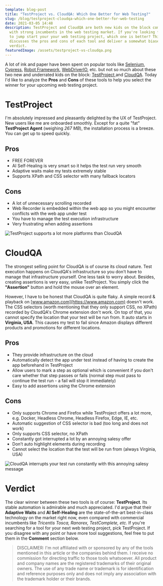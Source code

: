 ```yaml
---
template: blog-post
title: "TestProject vs. CloudQA: Which One Better for Web Testing?"
slug: /blog/testproject-cloudqa-which-one-better-for-web-testing
date: 2021-03-05 14:48
description: TestProject and CloudQA are both new kids on the block competing
  with strong incumbents in the web testing market. If you're looking for tools
  to jump start your your web testing project, which one is better? This article
  discusses the pros and cons of each tool and deliver a somewhat biased
  verdict.
featuredImage: /assets/testproject-vs-cloudqa.png
---
```

A lot of ink and paper have been spent on popular tools like [Selenium](https://www.selenium.dev), [Cypress](https://www.cypress.io), [Robot Framework](https://www.robotframework.org), [WebDriverIO](http://webdriver.io), etc. but not so much about these two new and underrated kids on the block: [TestProject ](https://www.testproject.io)and [CloudQA](https://www.cloudqa.io). Today I'd like to analyze the **Pros** and **Cons** of these tools to help you select the winner for your upcoming web testing project.

# TestProject

I'm absolutely impressed and pleasantly delighted by the UX of TestProject. New users like me are onboarded smoothly. Except for a quite "fat" **TestProject Agent** (weighing *267 MB*), the installation process is a breeze. You can get up to speed quickly. 

## Pros

* FREE FOREVER
* AI Self-Healing is very smart so it helps the test run very smooth
* Adaptive waits make my tests extremely stable
* Supports XPath and CSS selector with many fallback locators

## Cons

* A lot of unnecessary scrolling recorded 
* Web Recorder is embedded within the web app so you might encounter conflicts with the web app under test
* You have to manage the test execution infrastructure
* Very frustrating when adding assertions

![TestProject supports a lot more platforms than CloudQA](/assets/testproject-2.png "TestProject supports a lot more platforms than CloudQA")

# CloudQA

The strongest selling point for CloudQA is of course its cloud nature. Test execution happens on CloudQA's infrastructure so you don't have to manage that infrastructure yourself. One less task to worry about. Besides, creating assertions is very easy, unlike TestProject. You simply click the **"Assertion"** button and hold the mouse over an element.

However, I have to be honest that CloudQA is quite flaky. A simple record & playback on [www.amazon.com](https://www.amazon.com) doesn't work. The CSS selectors (worth mentioning that they only support CSS, no XPath) recorded by CloudQA's Chrome extension don't work. On top of that, you cannot specify the location that your test will be run from. It auto starts in **Virginia, USA**. This causes my test to fail since Amazon displays different products and promotions for different locations.

## Pros

* They provide infrastructure on the cloud
* Automatically detect the app under test instead of having to create the app beforehand in TestProject
* Allow users to mark a step as optional which is convenient if you don't care whether that step passes or fails (normal step must pass to continue the test run - a fail will stop it immediately)
* Easy to add assertions using the Chrome extension

## Cons

* Only supports Chrome and Firefox while TestProject offers a lot more, e.g. Docker, Headless Chrome, Headless Firefox, Edge, IE, etc.
* Automatic suggestion of CSS selector is bad (too long and does not work)
* Only supports CSS selector, no XPath
* Constantly got interrupted a lot by an annoying salesy offer
* Don’t auto highlight elements during recording
* Cannot select the location that the test will be run from (always Virginia, USA)

![CloudQA interrupts your test run constantly with this annoying salesy message](/assets/cloudqa-1.png "CloudQA interrupts your test run constantly with this annoying salesy message")

# Verdict

The clear winner between these two tools is of course: **TestProject**. Its stable automation is admirable and much appreciated. I'd argue that their **Adaptive Waits** and **AI Self-Healing** are the state-of-the-art best-in-class technology on the market right now, even compared with commercial incumbents like *Tricentis Tosca, Ranorex, TestComplete, etc.* If you're searching for a tool for your next web testing project, pick TestProject. If you disagree with any point or have more tool suggestions, feel free to put them in the **Comment** section below.

> DISCLAIMER: I'm not affiliated with or sponsored by any of the tools mentioned in this article or the companies behind them. I receive no commission for directing traffic to those tools whatsoever. All product and company names are the registered trademarks of their original owners. The use of any trade name or trademark is for identification and reference purposes only and does not imply any association with the trademark holder or their brands.
